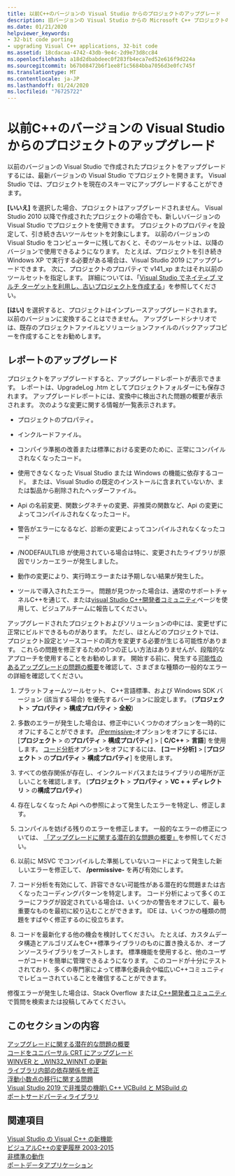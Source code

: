 ```yaml
---
title: 以前C++のバージョンの Visual Studio からのプロジェクトのアップグレード
description: 旧バージョンの Visual Studio からの Microsoft C++ プロジェクトのアップグレード方法。
ms.date: 01/21/2020
helpviewer_keywords:
- 32-bit code porting
- upgrading Visual C++ applications, 32-bit code
ms.assetid: 18cdacaa-4742-43db-9e4c-2d9e73d8cc84
ms.openlocfilehash: a18d2dbabdeec0f283fb4eca7ed52e616f9d224a
ms.sourcegitcommit: b67b08472b6f1ee8f1c5684bba7056d3e0fc745f
ms.translationtype: MT
ms.contentlocale: ja-JP
ms.lasthandoff: 01/24/2020
ms.locfileid: "76725722"
---
```

# <a name="upgrade-c-projects-from-earlier-versions-of-visual-studio"></a>以前C++のバージョンの Visual Studio からのプロジェクトのアップグレード

以前のバージョンの Visual Studio で作成されたプロジェクトをアップグレードするには、最新バージョンの Visual Studio でプロジェクトを開きます。 Visual Studio では、プロジェクトを現在のスキーマにアップグレードすることができます。

**[いいえ]** を選択した場合、プロジェクトはアップグレードされません。 Visual Studio 2010 以降で作成されたプロジェクトの場合でも、新しいバージョンの Visual Studio でプロジェクトを使用できます。 プロジェクトのプロパティを設定して、引き続き古いツールセットを対象にします。 以前のバージョンの Visual Studio をコンピューターに残しておくと、そのツールセットは、以降のバージョンで使用できるようになります。 たとえば、プロジェクトを引き続き Windows XP で実行する必要がある場合は、Visual Studio 2019 にアップグレードできます。 次に、プロジェクトのプロパティで v141_xp またはそれ以前のツールセットを指定します。 詳細については、「[Visual Studio でネイティブ マルチ ターゲットを利用し、古いプロジェクトを作成する](use-native-multi-targeting.md)」を参照してください。

**[はい]** を選択すると、プロジェクトはインプレースアップグレードされます。 以前のバージョンに変換することはできません。 アップグレードシナリオでは、既存のプロジェクトファイルとソリューションファイルのバックアップコピーを作成することをお勧めします。

## <a name="upgrade-reports"></a>レポートのアップグレード

プロジェクトをアップグレードすると、アップグレードレポートが表示できます。 レポートは、UpgradeLog .htm としてプロジェクトフォルダーにも保存されます。 アップグレードレポートには、変換中に検出された問題の概要が表示されます。 次のような変更に関する情報が一覧表示されます。

- プロジェクトのプロパティ。

- インクルードファイル。

- コンパイラ準拠の改善または標準における変更のために、正常にコンパイルされなくなったコード。

- 使用できなくなった Visual Studio または Windows の機能に依存するコード。 または、Visual Studio の既定のインストールに含まれていないか、または製品から削除されたヘッダーファイル。

- Api の名前変更、関数シグネチャの変更、非推奨の関数など、Api の変更によってコンパイルされなくなったコード。

- 警告がエラーになるなど、診断の変更によってコンパイルされなくなったコード

- /NODEFAULTLIB が使用されている場合は特に、変更されたライブラリが原因でリンカーエラーが発生しました。

- 動作の変更により、実行時エラーまたは予期しない結果が発生した。

- ツールで導入されたエラー。 問題が見つかった場合は、通常のサポートチャネルC++を通じて、または[visual Studio C++開発者コミュニティ](https://developercommunity.visualstudio.com/spaces/62/index.html)ページを使用して、ビジュアルチームに報告してください。

アップグレードされたプロジェクトおよびソリューションの中には、変更せずに正常にビルドできるものがあります。 ただし、ほとんどのプロジェクトでは、プロジェクト設定とソースコードの両方を変更する必要が生じる可能性があります。 これらの問題を修正するための1つの正しい方法はありませんが、段階的なアプローチを使用することをお勧めします。 開始する前に、発生する[可能性のあるアップグレードの問題の概要](../porting/overview-of-potential-upgrade-issues-visual-cpp.md)を確認して、さまざまな種類の一般的なエラーの詳細を確認してください。

1. プラットフォームツールセット、 C++言語標準、および Windows SDK バージョン (該当する場合) を優先するバージョンに設定します。 (**プロジェクト** > **プロパティ** > **構成プロパティ** > **全般**)

1. 多数のエラーが発生した場合は、修正中にいくつかのオプションを一時的にオフにすることができます。 [/Permissive-](../build/reference/permissive-standards-conformance.md)オプションをオフにするには、[**プロジェクト** > の**プロパティ** > **構成プロパティ**] > [ **C/C++**  > **言語**] を使用します。 [コード分析](/visualstudio/code-quality/code-analysis-for-c-cpp-overview)オプションをオフにするには、 **[コード分析]**  > [**プロジェクト** > の**プロパティ** > **構成プロパティ**] を使用します。

1. すべての依存関係が存在し、インクルードパスまたはライブラリの場所が正しいことを確認します。 (**プロジェクト** > **プロパティ** > **VC + + ディレクトリ** > の**構成プロパティ**)

1. 存在しなくなった Api への参照によって発生したエラーを特定し、修正します。

1. コンパイルを妨げる残りのエラーを修正します。 一般的なエラーの修正については、 [「アップグレードに関する潜在的な問題の概要」](../porting/overview-of-potential-upgrade-issues-visual-cpp.md)を参照してください。

1. 以前に MSVC でコンパイルした準拠していないコードによって発生した新しいエラーを修正して、 **/permissive-** を再び有効にします。

1. コード分析を有効にして、許容できない可能性がある潜在的な問題または古くなったコーディングパターンを特定します。 コード分析によって多くのエラーにフラグが設定されている場合は、いくつかの警告をオフにして、最も重要なものを最初に絞り込むことができます。 IDE は、いくつかの種類の問題をすばやく修正するのに役立ちます。

1. コードを最新化する他の機会を検討してください。 たとえば、カスタムデータ構造とアルゴリズムをC++標準ライブラリのものに置き換えるか、オープンソースライブラリをブーストします。 標準機能を使用すると、他のユーザーがコードを簡単に管理できるようになります。 このコードが十分にテストされており、多くの専門家によって標準化委員会や幅広いC++コミュニティでレビューされていることを確信することができます。

修復エラーが発生した場合は、Stack Overflow または[ C++開発者コミュニティ](https://developercommunity.visualstudio.com/spaces/62/index.html)で質問を検索または投稿してみてください。

## <a name="in-this-section"></a>このセクションの内容

[アップグレードに関する潜在的な問題の概要](overview-of-potential-upgrade-issues-visual-cpp.md)\
[コードをユニバーサル CRT にアップグレード](upgrade-your-code-to-the-universal-crt.md)\
[WINVER と _WIN32_WINNT の更新](modifying-winver-and-win32-winnt.md)\
[ライブラリ内部の依存関係を修正](fix-your-dependencies-on-library-internals.md)\
[浮動小数点の移行に関する問題](floating-point-migration-issues.md)\
[Visual Studio 2019 で非推奨の機能\ C++ ](features-deprecated-in-visual-studio.md)
[VCBuild と MSBuild の](build-system-changes.md)\
[ポートサードパーティライブラリ](porting-third-party-libraries.md)

## <a name="see-also"></a>関連項目

[Visual Studio の Visual C++ の新機能](../overview/what-s-new-for-visual-cpp-in-visual-studio.md)\
[ビジュアルC++の変更履歴 2003-2015](../porting/visual-cpp-change-history-2003-2015.md)\
[非標準の動作](../cpp/nonstandard-behavior.md)\
[ポートデータアプリケーション](../data/data-access-programming-mfc-atl.md)
